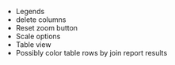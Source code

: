 * Legends
* delete columns
* Reset zoom button
* Scale options
* Table view
* Possibly color table rows by join report results
